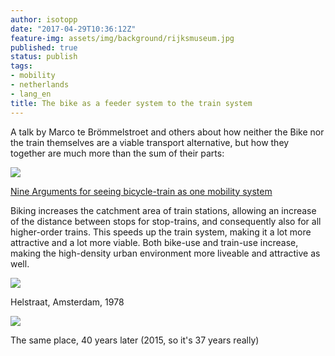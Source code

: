 ```yaml
---
author: isotopp
date: "2017-04-29T10:36:12Z"
feature-img: assets/img/background/rijksmuseum.jpg
published: true
status: publish
tags:
- mobility
- netherlands
- lang_en
title: The bike as a feeder system to the train system
---
```

A talk by Marco te Brömmelstroet and others about how neither the Bike nor
the train themselves are a viable transport alternative, but how they
together are much more than the sum of their parts: 

[![](/uploads/2017/04/Bildschirmfoto-2017-04-29-um-11.30.40.png)](http://cyclingacademics.blogspot.nl/2015/03/nine-arguments-for-seeing-bicycle-train.html)

[Nine Arguments for seeing bicycle-train as one mobility system](http://cyclingacademics.blogspot.nl/2015/03/nine-arguments-for-seeing-bicycle-train.html)

Biking increases the catchment area of train stations, allowing
an increase of the distance between stops for stop-trains, and consequently
also for all higher-order trains. This speeds up the train system, making it
a lot more attractive and a lot more viable. Both bike-use and train-use
increase, making the high-density urban environment more liveable and
attractive as well. 

[![](/uploads/2017/04/helstraat-1978.png)](https://twitter.com/BrentToderian/status/858118219348848640)

Helstraat, Amsterdam, 1978

[![](/uploads/2017/04/helstraat-2015.png)](https://twitter.com/BrentToderian/status/858118219348848640)

The same place, 40 years later (2015, so it's 37 years really)

